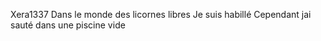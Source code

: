 Xera1337
Dans le monde des licornes libres
Je suis habillé
Cependant
jai sauté dans une piscine vide
